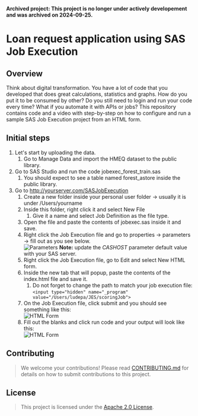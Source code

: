 **Archived project: This project is no longer under actively developement and was archived on 2024-09-25.**

# Loan request application using SAS Job Execution

## Overview

Think about digital transformation. You have a lot of code that you developed that does great calculations, statistics and graphs. How do you put it to be consumed by other? Do you still need to login and run your code every time? 
What if you automate it with APIs or jobs? This repository contains code and a video with step-by-step on how to configure and run a sample SAS Job Execution project from an HTML form.


## Initial steps




1. Let's start by uploading the data. <br/>
    1. Go to Manage Data and import the HMEQ dataset to the public library.<br/>
2. Go to SAS Studio and run the code jobexec_forest_train.sas <br/>
    1. You should expect to see a table named forest_astore inside the public library. <br/>
3. Go to http://yourserver.com/SASJobExecution <br/>
    1. Create a new folder inside your personal user folder -> usually it is under /Users/yourname <br/>
    2. Inside this folder, right click it and select New File <br/>
        1. Give it a name and select Job Definition as the file type. <br/>
    3. Open the file and paste the contents of jobexec.sas inside it and save. <br/>
    4. Right click the Job Execution file and go to properties -> parameters -> fill out as you see below. <br/>
        ![Parameters](img/parameters.png)
        **Note:** update the _CASHOST_ parameter default value with your SAS server. 
    5. Right click the Job Execution file, go to Edit and select New HTML form. <br/>
    6. Inside the new tab that will popup, paste the contents of the index.html file and save it. <br/>
        1. Do not forget to change the path to match your job execution file: <br/>
        `<input type="hidden" name="_program" value="/Users/ludepa/JES/scoringJob">`
    7. On the Job Execution file, click submit and you should see something like this: <br/>
        ![HTML Form](img/jobexec_form.PNG)
    8. Fill out the blanks and click run code and your output will look like this: <br/>
        ![HTML Form](img/jobexec_output.PNG)



## Contributing

> We welcome your contributions! Please read [CONTRIBUTING.md](CONTRIBUTING.md) for details on how to submit contributions to this project. 

## License

> This project is licensed under the [Apache 2.0 License](LICENSE).
